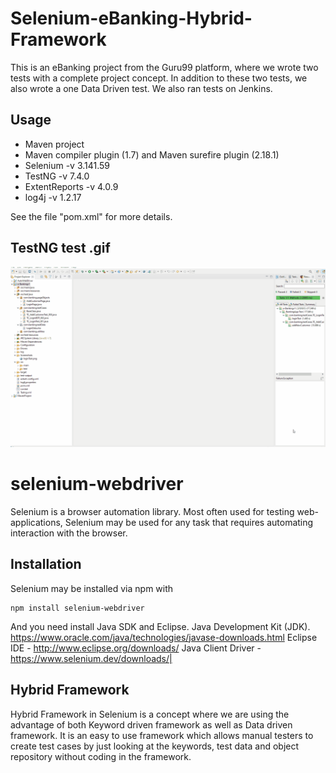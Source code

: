 # Selenium-eBanking-Hybrid-Framework
This is an eBanking project from the Guru99 platform, where we wrote two tests with a complete project concept. In addition to these two tests, we also wrote a one Data Driven test. We also ran tests on Jenkins.

## Usage
- Maven project
- Maven compiler plugin (1.7) and Maven surefire plugin (2.18.1)
- Selenium -v 3.141.59
- TestNG -v 7.4.0
- ExtentReports -v 4.0.9
- log4j -v 1.2.17

See the file "pom.xml" for more details.

## TestNG test .gif

![Alt Text](https://github.com/FahirL/Selenium-eBanking-Hybrid-Framework/blob/master/TestNG.gif?raw=true)


# selenium-webdriver

Selenium is a browser automation library. Most often used for testing
web-applications, Selenium may be used for any task that requires automating
interaction with the browser.

## Installation

Selenium may be installed via npm with

    npm install selenium-webdriver

And you need install Java SDK and Eclipse.
Java Development Kit (JDK). https://www.oracle.com/java/technologies/javase-downloads.html
Eclipse IDE - http://www.eclipse.org/downloads/
Java Client Driver - https://www.selenium.dev/downloads/|

## Hybrid Framework
Hybrid Framework in Selenium is a concept where we are using the advantage of both Keyword driven framework as well as Data driven framework. It is an easy to use framework which allows manual testers to create test cases by just looking at the keywords, test data and object repository without coding in the framework.
